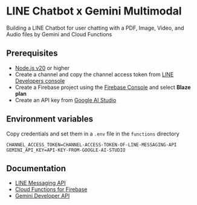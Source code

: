 # LINE Chatbot x Gemini Multimodal
Building a LINE Chatbot for user chatting with a PDF, Image, Video, and Audio files by Gemini and Cloud Functions

## Prerequisites
* [Node.js v20](https://nodejs.org) or higher
* Create a channel and copy the channel access token from [LINE Developers console](https://developers.line.biz/en/docs/messaging-api/getting-started/)
* Create a Firebase project using the [Firebase Console](https://console.firebase.google.com) and select <b>Blaze plan</b>
* Create an API key from [Google AI Studio](https://aistudio.google.com/app/apikey)

## Environment variables
Copy credentials and set them in a `.env` file in the `functions` directory
```
CHANNEL_ACCESS_TOKEN=CHANNEL-ACCESS-TOKEN-OF-LINE-MESSAGING-API
GEMINI_API_KEY=API-KEY-FROM-GOOGLE-AI-STUDIO
```

## Documentation
* [LINE Messaging API](https://developers.line.biz/en/docs/messaging-api/overview)
* [Cloud Functions for Firebase](https://firebase.google.com/docs/functions/get-started)
* [Gemini Developer API](https://ai.google.dev/gemini-api/docs/quickstart)
